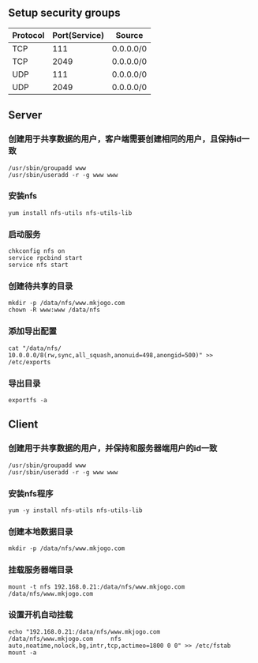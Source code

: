 ## Setup security groups

Protocol | Port(Service) | Source
---- | ---- | ----
TCP | 111 | 0.0.0.0/0
TCP | 2049 | 0.0.0.0/0
UDP | 111 | 0.0.0.0/0
UDP | 2049 | 0.0.0.0/0

## Server

### 创建用于共享数据的用户，客户端需要创建相同的用户，且保持id一致

```
/usr/sbin/groupadd www
/usr/sbin/useradd -r -g www www
```

### 安装nfs

```
yum install nfs-utils nfs-utils-lib
```

### 启动服务

```
chkconfig nfs on 
service rpcbind start
service nfs start
```

### 创建待共享的目录

```
mkdir -p /data/nfs/www.mkjogo.com
chown -R www:www /data/nfs
```

### 添加导出配置

```
cat "/data/nfs/ 10.0.0.0/8(rw,sync,all_squash,anonuid=498,anongid=500)" >> /etc/exports
```

### 导出目录

```
exportfs -a
```

## Client

### 创建用于共享数据的用户，并保持和服务器端用户的id一致

```
/usr/sbin/groupadd www
/usr/sbin/useradd -r -g www www
```

### 安装nfs程序

```
yum -y install nfs-utils nfs-utils-lib
```

### 创建本地数据目录

```
mkdir -p /data/nfs/www.mkjogo.com
```

### 挂载服务器端目录

```
mount -t nfs 192.168.0.21:/data/nfs/www.mkjogo.com /data/nfs/www.mkjogo.com
```

### 设置开机自动挂载

```
echo "192.168.0.21:/data/nfs/www.mkjogo.com     /data/nfs/www.mkjogo.com     nfs auto,noatime,nolock,bg,intr,tcp,actimeo=1800 0 0" >> /etc/fstab
mount -a
```
